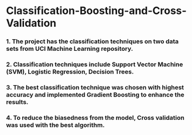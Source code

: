 # Classification-Boosting-and-Cross-Validation

### 1. The project has the classification techniques on two data sets from UCI Machine Learning repository.
### 2. Classification techniques include Support Vector Machine (SVM), Logistic Regression, Decision Trees.
### 3. The best classification technique was chosen with highest accuracy and implemented Gradient Boosting to enhance the results.
### 4. To reduce the biasedness from the model, Cross validation was used with the best algorithm.
